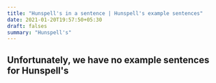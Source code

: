 ```yaml
---
title: "Hunspell's in a sentence | Hunspell's example sentences"
date: 2021-01-20T19:57:50+05:30
draft: falses
summary: "Hunspell's"
---
```

## Unfortunately, we have no example sentences for Hunspell's                 
